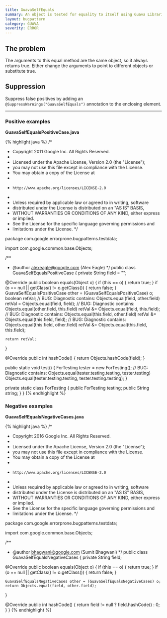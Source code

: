 ```yaml
---
title: GuavaSelfEquals
summary: An object is tested for equality to itself using Guava Libraries
layout: bugpattern
category: GUAVA
severity: ERROR
---
```


<!--
*** AUTO-GENERATED, DO NOT MODIFY ***
To make changes, edit the @BugPattern annotation or the explanation in docs/bugpattern.
-->

## The problem
The arguments to this equal method are the same object, so it always returns true.  Either change the arguments to point to different objects or substitute true.

## Suppression
Suppress false positives by adding an `@SuppressWarnings("GuavaSelfEquals")` annotation to the enclosing element.

----------

### Positive examples
__GuavaSelfEqualsPositiveCase.java__

{% highlight java %}
/*
 * Copyright 2011 Google Inc. All Rights Reserved.
 *
 * Licensed under the Apache License, Version 2.0 (the "License");
 * you may not use this file except in compliance with the License.
 * You may obtain a copy of the License at
 *
 *     http://www.apache.org/licenses/LICENSE-2.0
 *
 * Unless required by applicable law or agreed to in writing, software
 * distributed under the License is distributed on an "AS IS" BASIS,
 * WITHOUT WARRANTIES OR CONDITIONS OF ANY KIND, either express or implied.
 * See the License for the specific language governing permissions and
 * limitations under the License.
 */

package com.google.errorprone.bugpatterns.testdata;

import com.google.common.base.Objects;

/**
 * @author alexeagle@google.com (Alex Eagle)
 */
public class GuavaSelfEqualsPositiveCase {
  private String field = "";

  @Override
  public boolean equals(Object o) {
    if (this == o) {
      return true;
    }
    if (o == null || getClass() != o.getClass()) {
      return false;
    }
    GuavaSelfEqualsPositiveCase other = (GuavaSelfEqualsPositiveCase) o;
    boolean retVal;
    // BUG: Diagnostic contains: Objects.equal(field, other.field)
    retVal = Objects.equal(field, field);
    // BUG: Diagnostic contains: Objects.equal(other.field, this.field)
    retVal &= Objects.equal(field, this.field);
    // BUG: Diagnostic contains: Objects.equal(this.field, other.field)
    retVal &= Objects.equal(this.field, field);
    // BUG: Diagnostic contains: Objects.equal(this.field, other.field)
    retVal &= Objects.equal(this.field, this.field);
    
    return retVal;
  }

  @Override
  public int hashCode() {
    return Objects.hashCode(field);
  }
  
  public static void test() {
    ForTesting tester = new ForTesting();
    // BUG: Diagnostic contains: Objects.equal(tester.testing.testing, tester.testing)
    Objects.equal(tester.testing.testing, tester.testing.testing);
  }
  
  private static class ForTesting {
    public ForTesting testing;
    public String string;
  }
}
{% endhighlight %}

### Negative examples
__GuavaSelfEqualsNegativeCases.java__

{% highlight java %}
/*
 * Copyright 2016 Google Inc. All Rights Reserved.
 *
 * Licensed under the Apache License, Version 2.0 (the "License");
 * you may not use this file except in compliance with the License.
 * You may obtain a copy of the License at
 *
 *     http://www.apache.org/licenses/LICENSE-2.0
 *
 * Unless required by applicable law or agreed to in writing, software
 * distributed under the License is distributed on an "AS IS" BASIS,
 * WITHOUT WARRANTIES OR CONDITIONS OF ANY KIND, either express or implied.
 * See the License for the specific language governing permissions and
 * limitations under the License.
 */

package com.google.errorprone.bugpatterns.testdata;

import com.google.common.base.Objects;

/**
 * @author bhagwani@google.com (Sumit Bhagwani)
 */
public class GuavaSelfEqualsNegativeCases {
  private String field;

  @Override
  public boolean equals(Object o) {
    if (this == o) {
      return true;
    }
    if (o == null || getClass() != o.getClass()) {
      return false;
    }

    GuavaSelfEqualsNegativeCases other = (GuavaSelfEqualsNegativeCases) o;
    return Objects.equal(field, other.field);
  }

  @Override
  public int hashCode() {
    return field != null ? field.hashCode() : 0;
  }
}
{% endhighlight %}

